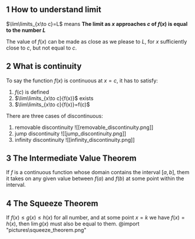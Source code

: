 ## 1 How to understand limit
$\lim\limits_{x\to c}=L$ means **The limit as $x$ approaches $c$ of $f(x)$ is equal to the number $L$**

The value of $f(x)$ can be made as close as we please to $L$, for $x$ sufficiently close to $c$, but not equal to $c$.

## 2 What is continuity
To say the function $f(x)$ is continuous at $x=c$, it has to satisfy:
1. $f(c)$ is defined
2. $\lim\limits_{x\to c}{f(x)}$ exists
3. $\lim\limits_{x\to c}{f(x)}=f(c)$

There are three cases of discontinuous:
1. removable discontinuity
![[removable_discontinuity.png]]
2. jump discontinuity
![[jump_discontinuity.png]]
3. infinity discontinuity
![[infinity_discontinuity.png]]

## 3 The Intermediate Value Theorem
If $f$ is a continuous function whose domain contains the interval $[a,b]$, them it takes on any given value between $f(a)$ and $f(b)$ at some point within the interval.

## 4 The Squeeze Theorem
If $f(x)\leq g(x)\leq h(x)$ for all number, and at some point $x=k$ we have $f(x)=h(x)$, then $\lim{g(x)}$ must also be equal to them.
@import "pictures\squeeze_theorem.png"